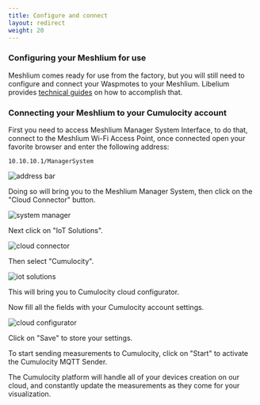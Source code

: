 ```yaml
---
title: Configure and connect
layout: redirect
weight: 20
---
```


### <a name="configure"></a>Configuring your Meshlium for use

Meshlium comes ready for use from the factory, but you will still need to configure and connect your Waspmotes to your Meshlium. Libelium provides [technical guides](http://www.libelium.com/development/waspmote/documentation) on how to accomplish that.


### <a name="connect"></a>Connecting your Meshlium to your Cumulocity account

First you need to access Meshlium Manager System Interface, to do that, connect to the Meshlium Wi-Fi Access Point, once connected open your favorite browser and enter the following address:

	10.10.10.1/ManagerSystem

![address bar](/guides/images/devices/meshlium/ManagerSystem-address_bar.png)

Doing so will bring you to the Meshlium Manager System, then click on the "Cloud Connector" button.

![system manager](/guides/images/devices/meshlium/ManagerSystem.png)

Next click on "IoT Solutions".

![cloud connector](/guides/images/devices/meshlium/CloudConnector.png)

Then select "Cumulocity".

![iot solutions](/guides/images/devices/meshlium/IoTSolutions.png)

This will bring you to Cumulocity cloud configurator.

Now fill all the fields with your Cumulocity account settings.

![cloud configurator](/guides/images/devices/meshlium/cumulocity_plugin_configuration.png)

Click on "Save" to store your settings.

To start sending measurements to Cumulocity, click on "Start" to activate the Cumulocity MQTT Sender.

The Cumulocity platform will handle all of your devices creation on our cloud, and constantly update the measurements as they come for your visualization.

